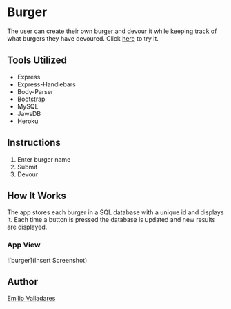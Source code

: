 # Burger

The user can create their own burger and devour it while keeping track of what burgers they have devoured. Click [here](https://super-burger-feast.herokuapp.com/) to try it.

## Tools Utilized
* Express
* Express-Handlebars
* Body-Parser
* Bootstrap
* MySQL
* JawsDB
* Heroku

## Instructions
1. Enter burger name
2. Submit
3. Devour

## How It Works
The app stores each burger in a SQL database with a unique id and displays it. Each time a button is pressed the database is updated and new results are displayed.

### App View
![burger](Insert Screenshot)

## Author
[Emilio Valladares](https://github.com/emiliov1/)
